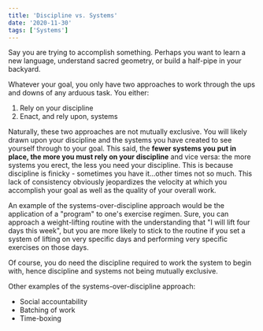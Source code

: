 ```yaml
---
title: 'Discipline vs. Systems'
date: '2020-11-30'
tags: ['Systems']
---
```


Say you are trying to accomplish something. Perhaps you want to learn a new language, understand sacred geometry, or build a half-pipe in your backyard.

Whatever your goal, you only have two approaches to work through the ups and downs of any arduous task. You either:

1. Rely on your discipline
2. Enact, and rely upon, systems

Naturally, these two approaches are not mutually exclusive. You will likely drawn upon your discipline and the systems you have created to see yourself through to your goal. This said, the **fewer systems you put in place, the more you must rely on your discipline** and vice versa: the more systems you erect, the less you need your discipline. This is because discipline is finicky - sometimes you have it...other times not so much. This lack of consistency obviously jeopardizes the velocity at which you accomplish your goal as well as the quality of your overall work.

An example of the systems-over-discipline approach would be the application of a "program" to one's exercise regimen. Sure, you can approach a weight-lifting routine with the understanding that "I will lift four days this week", but you are more likely to stick to the routine if you set a system of lifting on very specific days and performing very specific exercises on those days.

Of course, you do need the discipline required to work the system to begin with, hence discipline and systems not being mutually exclusive.

Other examples of the systems-over-discipline approach:

- Social accountability
- Batching of work
- Time-boxing
